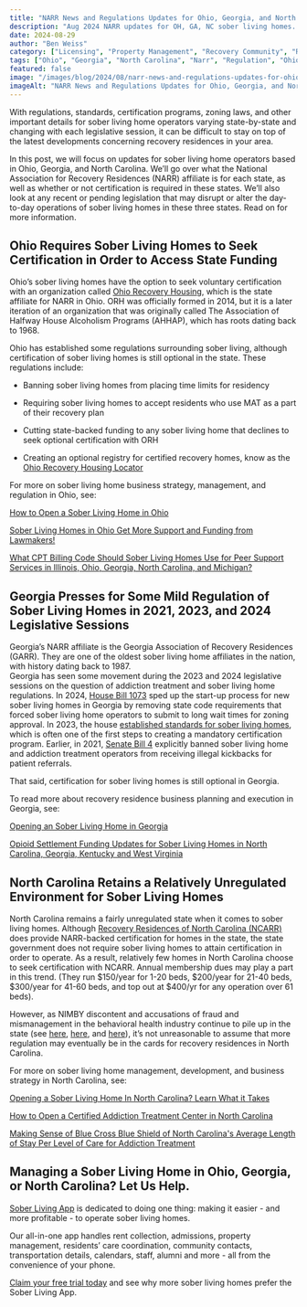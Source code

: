 ```yaml
---
title: "NARR News and Regulations Updates for Ohio, Georgia, and North Carolina Sober Living Homes"
description: "Aug 2024 NARR updates for OH, GA, NC sober living homes. Learn about certification, funding rules (OH), GA's new laws & NC's optional certification."
date: 2024-08-29
author: "Ben Weiss"
category: ["Licensing", "Property Management", "Recovery Community", "Regulations", "Sober Living Startup"]
tags: ["Ohio", "Georgia", "North Carolina", "Narr", "Regulation", "Ohio Recovery Housing", "Garr"]
featured: false
image: "/images/blog/2024/08/narr-news-and-regulations-updates-for-ohio-georgia-and-north-carolina-sober-living-homes/featured.jpg"
imageAlt: "NARR News and Regulations Updates for Ohio, Georgia, and North Carolina Sober Living Homes"
---
```


With regulations, standards, certification programs, zoning laws, and other important details for sober living home operators varying state-by-state and changing with each legislative session, it can be difficult to stay on top of the latest developments concerning recovery residences in your area. 

In this post, we will focus on updates for sober living home operators based in Ohio, Georgia, and North Carolina. We’ll go over what the National Association for Recovery Residences (NARR) affiliate is for each state, as well as whether or not certification is required in these states. We’ll also look at any recent or pending legislation that may disrupt or alter the day-to-day operations of sober living homes in these three states. Read on for more information. 

## Ohio Requires Sober Living Homes to Seek Certification in Order to Access State Funding

Ohio’s sober living homes have the option to seek voluntary certification with an organization called [Ohio Recovery Housing](<https://www.ohiorecoveryhousing.org/>), which is the state affiliate for NARR in Ohio. ORH was officially formed in 2014, but it is a later iteration of an organization that was originally called The Association of Halfway House Alcoholism Programs (AHHAP), which has roots dating back to 1968.

Ohio has established some regulations surrounding sober living, although certification of sober living homes is still optional in the state. These regulations include: 

  * Banning sober living homes from placing time limits for residency 

  * Requiring sober living homes to accept residents who use MAT as a part of their recovery plan 

  * Cutting state-backed funding to any sober living home that declines to seek optional certification with ORH

  * Creating an optional registry for certified recovery homes, know as the [Ohio Recovery Housing Locator](<https://find.ohiorecoveryhousing.org/>)

For more on sober living home business strategy, management, and regulation in Ohio, see: 

[How to Open a Sober Living Home in Ohio](<../../../2021/10/12/how-to-open-a-sober-living-home-in-ohio.html>)

[Sober Living Homes in Ohio Get More Support and Funding from Lawmakers!](<../../../2022/8/30/sober-living-homes-in-ohio-get-more-support-and-funding-from-lawmakers.html>)

[What CPT Billing Code Should Sober Living Homes Use for Peer Support Services in Illinois, Ohio, Georgia, North Carolina, and Michigan?](<../../6/2/what-cpt-billing-code-should-sober-living-homes-use-for-peer-support-services-in-illinois-ohio-georgia-north-carolina-and-michigan.html>)

## Georgia Presses for Some Mild Regulation of Sober Living Homes in 2021, 2023, and 2024 Legislative Sessions

Georgia’s NARR affiliate is the Georgia Association of Recovery Residences (GARR). They are one of the oldest sober living home affiliates in the nation, with history dating back to 1987.   
Georgia has seen some movement during the 2023 and 2024 legislative sessions on the question of addiction treatment and sober living home regulations. In 2024, [House Bill 1073](<https://www.gpb.org/news/2024/06/03/new-zoning-law-may-help-prevent-stigma-against-housing-for-people-in-addiction>) sped up the start-up process for new sober living homes in Georgia by removing state code requirements that forced sober living home operators to submit to long wait times for zoning approval. In 2023, the house [established standards for sober living homes](<https://www.gpb.org/news/2022/08/04/its-the-most-important-part-of-addiction-recovery-and-often-the-most-difficult>), which is often one of the first steps to creating a mandatory certification program. Earlier, in 2021, [Senate Bill 4](<https://www.legis.ga.gov/legislation/58874>) explicitly banned sober living home and addiction treatment operators from receiving illegal kickbacks for patient referrals. 

That said, certification for sober living homes is still optional in Georgia.

To read more about recovery residence business planning and execution in Georgia, see:

[Opening an Sober Living Home in Georgia](<../../../2021/11/23/opening-an-sober-living-home-in-georgia.html>)

[Opioid Settlement Funding Updates for Sober Living Homes in North Carolina, Georgia, Kentucky and West Virginia](<../../3/26/opioid-settlement-funding-updates-for-sober-living-homes-in-north-carolina-georgia-kentucky-and-west-virginia.html>)

## North Carolina Retains a Relatively Unregulated Environment for Sober Living Homes

North Carolina remains a fairly unregulated state when it comes to sober living homes. Although [Recovery Residences of North Carolina (NCARR)](<https://ncarr.org/>) does provide NARR-backed certification for homes in the state, the state government does not require sober living homes to attain certification in order to operate. As a result, relatively few homes in North Carolina choose to seek certification with NCARR. Annual membership dues may play a part in this trend. (They run $150/year for 1-20 beds, $200/year for 21-40 beds, $300/year for 41-60 beds, and top out at $400/yr for any operation over 61 beds). 

However, as NIMBY discontent and accusations of fraud and mismanagement in the behavioral health industry continue to pile up in the state (see [here](<https://www.wsoctv.com/news/local/residents-want-sober-living-homes-out-neighborhood/52855979/>), [here](<https://revealnews.org/article/drug-users-got-exploited-disabled-patients-got-hurt-one-woman-benefited-from-it-all/>), and [here](<https://revealnews.org/article/at-hundreds-of-rehabs-recovery-means-work-without-pay/>)), it’s not unreasonable to assume that more regulation may eventually be in the cards for recovery residences in North Carolina. 

For more on sober living home management, development, and business strategy in North Carolina, see:

[Opening a Sober Living Home In North Carolina? Learn What it Takes](<../../../2022/7/11/opening-a-sober-living-home-in-north-carolina-learn-what-it-takes.html>)

[How to Open a Certified Addiction Treatment Center in North Carolina](<https://behavehealth.com/blog/2021/12/10/how-to-open-a-certified-addiction-treatment-center-in-north-carolina>)

[Making Sense of Blue Cross Blue Shield of North Carolina's Average Length of Stay Per Level of Care for Addiction Treatment](<https://behavehealth.com/blog/2022/6/16/making-sense-of-blue-cross-blue-shield-of-north-carolinas-average-length-of-stay-per-level-of-care-for-addiction-treatment>)

## Managing a Sober Living Home in Ohio, Georgia, or North Carolina? Let Us Help.

[Sober Living App](<../../../../index.html>) is dedicated to doing one thing: making it easier - and more profitable - to operate sober living homes. 

Our all-in-one app handles rent collection, admissions, property management, residents’ care coordination, community contacts, transportation details, calendars, staff, alumni and more - all from the convenience of your phone. 

[Claim your free trial today](<https://behavehealth.com/get-started?__hstc=135632115.075701b9fb7ccd58adc7b5b57a792227.1708902226082.1722205853113.1722795767849.32&__hssc=135632115.7.1722795767849&__hsfp=3530606189>) and see why more sober living homes prefer the Sober Living App.